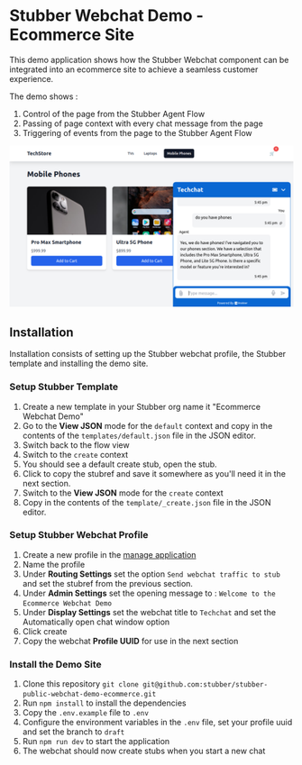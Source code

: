 # Stubber Webchat Demo - Ecommerce Site

This demo application shows how the Stubber Webchat component can be integrated into an ecommerce site to achieve a seamless customer experience.

The demo shows :

1. Control of the page from the Stubber Agent Flow
2. Passing of page context with every chat message from the page
3. Triggering of events from the page to the Stubber Agent Flow

![Example Webchat Demo](webchat_demo_ecom_example.png)

## Installation

Installation consists of setting up the Stubber webchat profile, the Stubber template and installing the demo site.

### Setup Stubber Template

1. Create a new template in your Stubber org name it "Ecommerce Webchat Demo"
2. Go to the **View JSON** mode for the `default` context and copy in the contents of the `templates/default.json` file in the JSON editor.
3. Switch back to the flow view
4. Switch to the `create` context
5. You should see a default create stub, open the stub.
6. Click to copy the stubref and save it somewhere as you'll need it in the next section.
7. Switch to the **View JSON** mode for the `create` context
8. Copy in the contents of the `template/_create.json` file in the JSON editor.

### Setup Stubber Webchat Profile

1. Create a new profile in the [manage application](https://manage.stubber.com/_/configs/notifications/webchat/profiles/new)
2. Name the profile
3. Under **Routing Settings** set the option `Send webchat traffic to stub` and set the stubref from the previous section.
4. Under **Admin Settings** set the opening message to : `Welcome to the Ecommerce Webchat Demo`
5. Under **Display Settings** set the webchat title to `Techchat` and set the Automatically open chat window option
6. Click create
7. Copy the webchat **Profile UUID** for use in the next section

### Install the Demo Site

1. Clone this repository `git clone git@github.com:stubber/stubber-public-webchat-demo-ecommerce.git`
2. Run `npm install` to install the dependencies
3. Copy the `.env.example` file to `.env`
4. Configure the environment variables in the `.env` file, set your profile uuid and set the branch to `draft`
5. Run `npm run dev` to start the application
6. The webchat should now create stubs when you start a new chat
